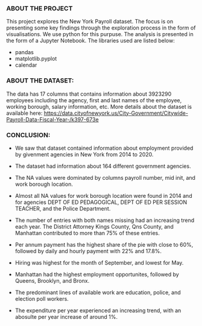 ### ABOUT THE PROJECT

This project explores the New York Payroll dataset. The focus is on presenting some key findings through the exploration process in the form of visualisations. We use python for this purpuse. The analysis is presented in the form of a Jupyter Notebook. The libraries used are listed below:

- pandas
- matplotlib.pyplot
- calendar

### ABOUT THE DATASET:

The data has 17 columns that contains information about 3923290 employees including the agency, first and last names of the employee, working borough, salary information, etc. More details about the dataset is available here: https://data.cityofnewyork.us/City-Government/Citywide-Payroll-Data-Fiscal-Year-/k397-673e


### CONCLUSION:

- We saw that dataset contained information about employment provided by givenment agencies in New York from 2014 to 2020.

- The dataset had information about 164 different government agencies.

- The NA values were dominated by columns payroll number, mid init, and work borough location.

- Almost all NA values for work borough location were found in 2014 and for agencies DEPT OF ED PEDAGOGICAL, DEPT OF ED PER SESSION TEACHER, and the Police Department.

- The number of entries with both names missing had an increasing trend each year. The District Attorney Kings County, Qns County, and Manhattan contributed to more than 75% of these entries.

- Per annum payment has the highest share of the pie with close to 60%, followed by daily and hourly payment with 22% and 17.8%.

- Hiring was highest for the month of September, and lowest for May.

- Manhattan had the highest employment opportunites, followed by Queens, Brooklyn, and Bronx.

- The predominant lines of available work are education, police, and election poll workers.

- The expenditure per year experienced an increasing trend, with an abosulte per year increase of around 1%.

